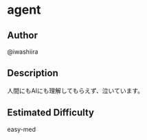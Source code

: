# agent

## Author
@iwashiira

## Description

人間にもAIにも理解してもらえず、泣いています。

## Estimated Difficulty

easy-med

